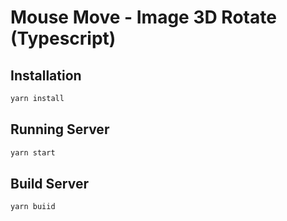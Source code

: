 # Mouse Move - Image 3D Rotate (Typescript)

## Installation

```bash
yarn install
```

## Running Server

```bash
yarn start
```

## Build Server

```bash
yarn buiid
```
